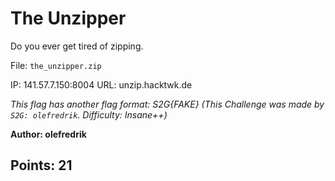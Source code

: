 # The Unzipper

Do you ever get tired of zipping.

File: `the_unzipper.zip`

IP: 141.57.7.150:8004
URL: unzip.hacktwk.de

_This flag has another flag format: S2G{FAKE}_
_(This Challenge was made by `S2G: olefredrik`. Difficulty: Insane++)_

__Author: olefredrik__

## Points: 21